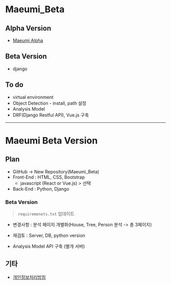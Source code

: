 # Maeumi_Beta

## Alpha Version
* [Maeumi Alpha](https://github.com/yuueuni/IITP_Project)

## Beta Version
* django

## To do
* virtual environment
* Object Detection - install, path 설정
* Analysis Model
* DRF(Django Restful API), Vue.js 구축

---
# Maeumi Beta Version

## Plan
* GitHub -> New Repository(Maeumi_Beta)
* Front-End : HTML, CSS, Bootstrap
    * javascript (React or Vue.js) > 선택
* Back-End : Python, Django

### Beta Version
> `requiremenets.txt` 업데이트

* 변경사항 : 분석 페이지 개별화(House, Tree, Person 분석 -> 총 3페이지)
* 재검토 : Server, DB, python version

* Analysis Model API 구축 (별개 서버)

## 기타
* [개인정보처리방침](https://www.privacy.go.kr/a3sc/per/inf/perInfStep01.do)